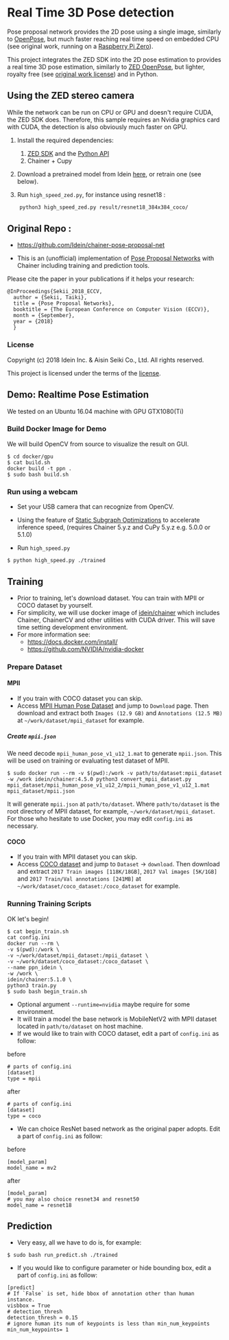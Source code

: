 # Real Time 3D Pose detection

Pose proposal network provides the 2D pose using a single image, similarly to [OpenPose](https://github.com/CMU-Perceptual-Computing-Lab/openpose), but much faster reaching real time speed on embedded CPU (see original work, running on a [Raspberry Pi Zero](https://twitter.com/9_ties/status/1059750417679114240)).

This project integrates the ZED SDK into the 2D pose estimation to provides a real time 3D pose estimation, similarly to [ZED OpenPose](https://github.com/adujardin/zed-openpose), but lighter, royalty free (see [original work license](./LICENSE)) and in Python.

## Using the ZED stereo camera

While the network can be run on CPU or GPU and doesn't require CUDA, the ZED SDK does. Therefore, this sample requires an Nvidia graphics card with CUDA, the detection is also obviously much faster on GPU.

1. Install the required dependencies:
    
    1. [ZED SDK](https://www.stereolabs.com/developers/release/) and the [Python API](https://github.com/stereolabs/zed-python-api)
    2. Chainer + Cupy


2. Download a pretrained model from Idein [here](https://github.com/Idein/chainer-pose-proposal-net/releases), or retrain one (see below).

3. Run `high_speed_zed.py`, for instance using resnet18 :

```bash
    python3 high_speed_zed.py result/resnet18_384x384_coco/
```


## Original Repo : 

- https://github.com/Idein/chainer-pose-proposal-net

- This is an (unofficial) implementation of [Pose Proposal Networks](http://openaccess.thecvf.com/content_ECCV_2018/papers/Sekii_Pose_Proposal_Networks_ECCV_2018_paper.pdf) with Chainer including training and prediction tools.

Please cite the paper in your publications if it helps your research:

    @InProceedings{Sekii_2018_ECCV,
      author = {Sekii, Taiki},
      title = {Pose Proposal Networks},
      booktitle = {The European Conference on Computer Vision (ECCV)},
      month = {September},
      year = {2018}
      }

### License

Copyright (c) 2018 Idein Inc. & Aisin Seiki Co., Ltd.
All rights reserved.

This project is licensed under the terms of the [license](LICENSE).


## Demo: Realtime Pose Estimation

We tested on an Ubuntu 16.04 machine with GPU GTX1080(Ti)

### Build Docker Image for Demo

We will build OpenCV from source to visualize the result on GUI.

```
$ cd docker/gpu
$ cat build.sh
docker build -t ppn .
$ sudo bash build.sh
```

### Run using a webcam

- Set your USB camera that can recognize from OpenCV.

- Using the feature of [Static Subgraph Optimizations](http://docs.chainer.org/en/stable/reference/static_graph_design.html) to accelerate inference speed, (requires Chainer 5.y.z and CuPy 5.y.z e.g. 5.0.0 or 5.1.0)

- Run `high_speed.py`

```
$ python high_speed.py ./trained
```

## Training

- Prior to training, let's download dataset. You can train with MPII or COCO dataset by yourself.
- For simplicity, we will use docker image of [idein/chainer](https://hub.docker.com/r/idein/chainer/) which includes Chainer, ChainerCV and other utilities with CUDA driver. This will save time setting development environment.
- For more information see:
  - https://docs.docker.com/install/
  - https://github.com/NVIDIA/nvidia-docker

### Prepare Dataset

#### MPII

- If you train with COCO dataset you can skip.
- Access [MPII Human Pose Dataset](http://human-pose.mpi-inf.mpg.de/) and jump to `Download` page. Then download and extract both `Images (12.9 GB)` and `Annotations (12.5 MB)` at `~/work/dataset/mpii_dataset` for example.

##### Create `mpii.json`

We need decode `mpii_human_pose_v1_u12_1.mat` to generate `mpii.json`. This will be used on training or evaluating test dataset of MPII.

```
$ sudo docker run --rm -v $(pwd):/work -v path/to/dataset:mpii_dataset -w /work idein/chainer:4.5.0 python3 convert_mpii_dataset.py mpii_dataset/mpii_human_pose_v1_u12_2/mpii_human_pose_v1_u12_1.mat mpii_dataset/mpii.json
```

It will generate `mpii.json` at `path/to/dataset`. Where `path/to/dataset` is the root directory of MPII dataset, for example, `~/work/dataset/mpii_dataset`. For those who hesitate to use Docker, you may edit `config.ini` as necessary.

#### COCO

- If you train with MPII dataset you can skip.
- Access [COCO dataset](http://cocodataset.org/) and jump to `Dataset` -> `download`. Then download and extract `2017 Train images [118K/18GB]`, `2017 Val images [5K/1GB]` and `2017 Train/Val annotations [241MB]` at `~/work/dataset/coco_dataset:/coco_dataset` for example.

### Running Training Scripts

OK let's begin!

```
$ cat begin_train.sh
cat config.ini
docker run --rm \
-v $(pwd):/work \
-v ~/work/dataset/mpii_dataset:/mpii_dataset \
-v ~/work/dataset/coco_dataset:/coco_dataset \
--name ppn_idein \
-w /work \
idein/chainer:5.1.0 \
python3 train.py
$ sudo bash begin_train.sh
```

- Optional argument `--runtime=nvidia` maybe require for some environment.
- It will train a model the base network is MobileNetV2 with MPII dataset located in `path/to/dataset` on host machine.
- If we would like to train with COCO dataset, edit a part of `config.ini` as follow:

before

```
# parts of config.ini
[dataset]
type = mpii
```

after

```
# parts of config.ini
[dataset]
type = coco
```

- We can choice ResNet based network as the original paper adopts. Edit a part of `config.ini` as follow:

before

```
[model_param]
model_name = mv2
```

after

```
[model_param]
# you may also choice resnet34 and resnet50
model_name = resnet18
```

## Prediction

- Very easy, all we have to do is, for example:

```
$ sudo bash run_predict.sh ./trained
```

- If you would like to configure parameter or hide bounding box, edit a part of `config.ini` as follow:

```
[predict]
# If `False` is set, hide bbox of annotation other than human instance.
visbbox = True
# detection_thresh
detection_thresh = 0.15
# ignore human its num of keypoints is less than min_num_keypoints
min_num_keypoints= 1
```

